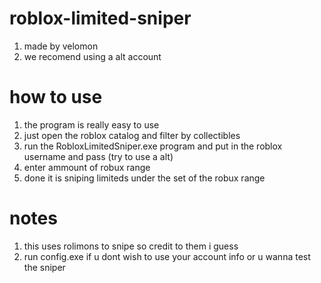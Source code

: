 # roblox-limited-sniper

1. made by velomon
2. we recomend using a alt account 

# how to use
1. the program is really easy to use 
2. just open the roblox catalog and filter by collectibles
3. run the RobloxLimitedSniper.exe program and put in the roblox username and pass (try to use a alt)
4. enter ammount of robux range
5. done it is sniping limiteds under the set of the robux range

# notes
1. this uses rolimons to snipe so credit to them i guess
2. run config.exe if u dont wish to use your account info or u wanna test the sniper
